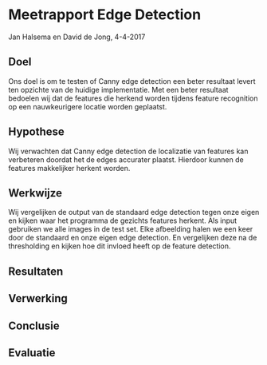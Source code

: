 
# Meetrapport Edge Detection

Jan Halsema en David de Jong, 4-4-2017

## Doel

Ons doel is om te testen of Canny edge detection een beter resultaat levert ten opzichte van de huidige implementatie. Met een beter resultaat bedoelen wij dat de features die herkend worden tijdens feature recognition op een nauwkeurigere locatie worden geplaatst.

## Hypothese

Wij verwachten dat Canny edge detection de localizatie van features kan verbeteren doordat het de edges accurater plaatst. Hierdoor kunnen de features makkelijker herkent worden.

## Werkwijze

Wij vergelijken de output van de standaard edge detection tegen onze eigen en kijken waar het programma de gezichts features herkent. Als input gebruiken we alle images in de test set. Elke afbeelding halen we een keer door de standaard en onze eigen edge detection. En vergelijken deze na de thresholding en kijken hoe dit invloed heeft op de feature detection.

## Resultaten

## Verwerking

## Conclusie

## Evaluatie
